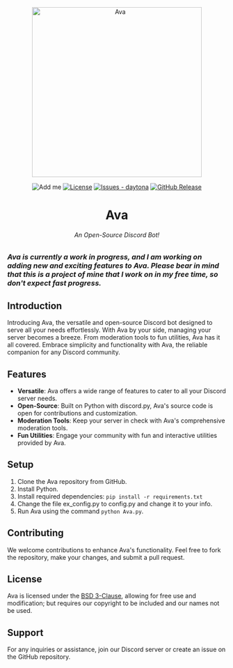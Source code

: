 <div align="center">
<img src="https://github.com/Hamziee/Ava/blob/main/readme.jpg?raw=true" style="height: 390px;align: center;" alt="Ava"/>

<div align="center">

![Add me](https://img.shields.io/badge/Add_Me_To_Your_Server-A?style=for-the-badge&color=blue&link=https%3A%2F%2Fdiscord.com%2Foauth2%2Fauthorize%3Fclient_id%3D1209925239652356147%26permissions%3D70368744177655%26scope%3Dbot)
[![License](https://img.shields.io/badge/LICENSE-BSD--3--Clause-blue)](#license)
[![Issues - daytona](https://img.shields.io/github/issues/Hamziee/Ava)](https://github.com/Hamziee/Ava/issues)
[![GitHub Release](https://img.shields.io/github/v/release/Hamziee/Ava)](https://github.com/Hamziee/Ava/releases)

</div>

# Ava
###### An Open-Source Discord Bot! 

</div>

### *Ava is currently a work in progress, and I am working on adding new and exciting features to Ava. Please bear in mind that this is a project of mine that I work on in my free time, so don't expect fast progress.*

## Introduction
Introducing Ava, the versatile and open-source Discord bot designed to serve all your needs effortlessly. With Ava by your side, managing your server becomes a breeze. From moderation tools to fun utilities, Ava has it all covered. Embrace simplicity and functionality with Ava, the reliable companion for any Discord community.

## Features
- **Versatile**: Ava offers a wide range of features to cater to all your Discord server needs.
- **Open-Source**: Built on Python with discord.py, Ava's source code is open for contributions and customization.
- **Moderation Tools**: Keep your server in check with Ava's comprehensive moderation tools.
- **Fun Utilities**: Engage your community with fun and interactive utilities provided by Ava.

## Setup
1. Clone the Ava repository from GitHub.
2. Install Python.
3. Install required dependencies: `pip install -r requirements.txt`
3. Change the file ex_config.py to config.py and change it to your info.
4. Run Ava using the command `python Ava.py`.

## Contributing
We welcome contributions to enhance Ava's functionality. Feel free to fork the repository, make your changes, and submit a pull request.

## License
Ava is licensed under the [BSD 3-Clause](https://github.com/Hamziee/Ava/blob/main/LICENSE), allowing for free use and modification; but requires our copyright to be included and our names not be used.

## Support
For any inquiries or assistance, join our Discord server or create an issue on the GitHub repository.

